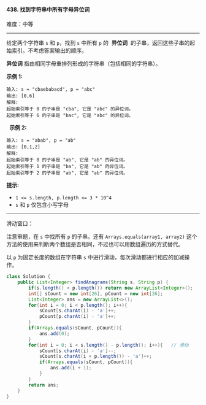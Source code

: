 #### 438. 找到字符串中所有字母异位词

难度：中等

---

给定两个字符串 `s` 和 `p`，找到 `s` 中所有 `p` 的  **异位词**  的子串，返回这些子串的起始索引。不考虑答案输出的顺序。

 **异位词**  指由相同字母重排列形成的字符串（包括相同的字符串）。

 **示例 1:** 

```
输入: s = "cbaebabacd", p = "abc"
输出: [0,6]
解释:
起始索引等于 0 的子串是 "cba", 它是 "abc" 的异位词。
起始索引等于 6 的子串是 "bac", 它是 "abc" 的异位词。
```

  **示例 2:** 

```
输入: s = "abab", p = "ab"
输出: [0,1,2]
解释:
起始索引等于 0 的子串是 "ab", 它是 "ab" 的异位词。
起始索引等于 1 的子串是 "ba", 它是 "ab" 的异位词。
起始索引等于 2 的子串是 "ab", 它是 "ab" 的异位词。
```

 **提示:** 

*   `1 <= s.length, p.length <= 3 * 10^4`
*   `s` 和 `p` 仅包含小写字母

---

滑动窗口：

注意审题，在 `s` 中找所有 `p` 的子串。还有 `Arrays.equals(array1, array2)` 这个方法的使用来判断两个数组是否相同，不过也可以用数组遍历的方式替代。

以 `p` 为固定长度的数组在字符串 `s` 中进行滑动，每次滑动都进行相应的加减操作。

```Java
class Solution {
    public List<Integer> findAnagrams(String s, String p) {
        if(s.length() < p.length()) return new ArrayList<Integer>();
        int[] sCount = new int[26], pCount = new int[26];
        List<Integer> ans = new ArrayList<>();
        for(int i = 0; i < p.length(); i++){
            sCount[s.charAt(i) - 'a']++;
            pCount[p.charAt(i) - 'a']++;
        }
        if(Arrays.equals(sCount, pCount)){
            ans.add(0);
        }
        for(int i = 0; i < s.length() - p.length(); i++){	// 滑动
            sCount[s.charAt(i) - 'a']--;
            sCount[s.charAt(i + p.length()) - 'a']++;
            if(Arrays.equals(sCount, pCount)){
                ans.add(i + 1);
            }
        }
        return ans;
    }
}
```